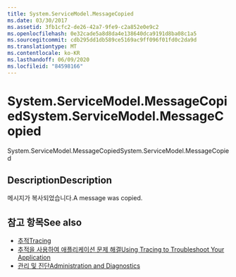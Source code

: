 ```yaml
---
title: System.ServiceModel.MessageCopied
ms.date: 03/30/2017
ms.assetid: 3fb1cfc2-de26-42a7-9fe9-c2a852e0e9c2
ms.openlocfilehash: 0e32cade5a8d8da4e138640dca9191d8ba08c1a5
ms.sourcegitcommit: cdb295dd1db589ce5169ac9ff096f01fd0c2da9d
ms.translationtype: MT
ms.contentlocale: ko-KR
ms.lasthandoff: 06/09/2020
ms.locfileid: "84598166"
---
```

# <a name="systemservicemodelmessagecopied"></a><span data-ttu-id="4f596-102">System.ServiceModel.MessageCopied</span><span class="sxs-lookup"><span data-stu-id="4f596-102">System.ServiceModel.MessageCopied</span></span>
<span data-ttu-id="4f596-103">System.ServiceModel.MessageCopied</span><span class="sxs-lookup"><span data-stu-id="4f596-103">System.ServiceModel.MessageCopied</span></span>  
  
## <a name="description"></a><span data-ttu-id="4f596-104">Description</span><span class="sxs-lookup"><span data-stu-id="4f596-104">Description</span></span>  
 <span data-ttu-id="4f596-105">메시지가 복사되었습니다.</span><span class="sxs-lookup"><span data-stu-id="4f596-105">A message was copied.</span></span>  
  
## <a name="see-also"></a><span data-ttu-id="4f596-106">참고 항목</span><span class="sxs-lookup"><span data-stu-id="4f596-106">See also</span></span>

- [<span data-ttu-id="4f596-107">추적</span><span class="sxs-lookup"><span data-stu-id="4f596-107">Tracing</span></span>](index.md)
- [<span data-ttu-id="4f596-108">추적을 사용하여 애플리케이션 문제 해결</span><span class="sxs-lookup"><span data-stu-id="4f596-108">Using Tracing to Troubleshoot Your Application</span></span>](using-tracing-to-troubleshoot-your-application.md)
- [<span data-ttu-id="4f596-109">관리 및 진단</span><span class="sxs-lookup"><span data-stu-id="4f596-109">Administration and Diagnostics</span></span>](../index.md)
